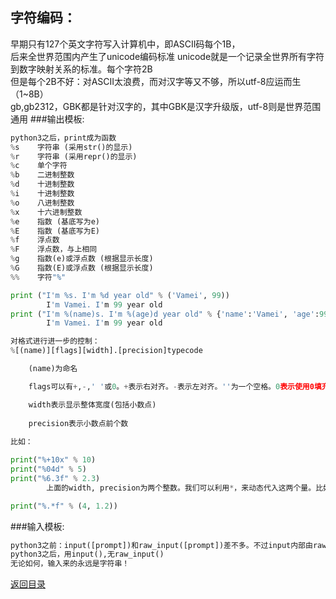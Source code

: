 
## 字符编码：
早期只有127个英文字符写入计算机中，即ASCII码每个1B，<br>
后来全世界范围内产生了unicode编码标准
unicode就是一个记录全世界所有字符到数字映射关系的标准。每个字符2B<br>
但是每个2B不好：对ASCII太浪费，而对汉字等又不够，所以utf-8应运而生（1~8B）<br>
gb,gb2312，GBK都是针对汉字的，其中GBK是汉字升级版，utf-8则是世界范围通用
###输出模板:


```python
python3之后，print成为函数
%s    字符串 (采用str()的显示)
%r    字符串 (采用repr()的显示)
%c    单个字符
%b    二进制整数
%d    十进制整数
%i    十进制整数
%o    八进制整数
%x    十六进制整数
%e    指数 (基底写为e)
%E    指数 (基底写为E)
%f    浮点数
%F    浮点数，与上相同
%g    指数(e)或浮点数 (根据显示长度)
%G    指数(E)或浮点数 (根据显示长度)
%%    字符"%"

print ("I'm %s. I'm %d year old" % ('Vamei', 99))
        I'm Vamei. I'm 99 year old
print ("I'm %(name)s. I'm %(age)d year old" % {'name':'Vamei', 'age':99})
        I'm Vamei. I'm 99 year old

对格式进行进一步的控制：
%[(name)][flags][width].[precision]typecode

    (name)为命名

    flags可以有+,-,' '或0。+表示右对齐。-表示左对齐。''为一个空格。0表示使用0填充。

    width表示显示整体宽度(包括小数点)
    
    precision表示小数点前个数
        
比如：

print("%+10x" % 10)
print("%04d" % 5)
print("%6.3f" % 2.3)
        上面的width, precision为两个整数。我们可以利用*，来动态代入这两个量。比如：

print("%.*f" % (4, 1.2))
```
###输入模板:
```python
python3之前：input([prompt])和raw_input([prompt])差不多。不过input内部由raw_input()实现
python3之后，用input(),无raw_input()
无论如何，输入来的永远是字符串！
```

[返回目录](README.md)